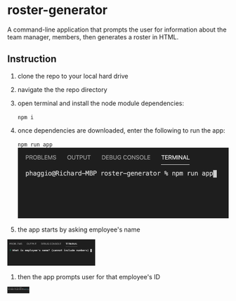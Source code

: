 # roster-generator
A command-line application that prompts the user for information about the team manager, members, then generates a roster in HTML.

## Instruction
1. clone the repo to your local hard drive
1. navigate the the repo directory
1. open terminal and install the node module dependencies:

    `npm i`
1. once dependencies are downloaded, enter the following to run the app:

    `npm run app`
    ![img](https://github.com/phaggio/roster-generator/blob/master/images/01.png?raw=true)

1. the app starts by asking employee's name
<img src="https://github.com/phaggio/roster-generator/blob/master/images/02.png?raw=true" alt="01" style="width: 200px;">

1. then the app prompts user for that employee's ID
<img src="https://github.com/phaggio/roster-generator/blob/master/images/03.png?raw=true" alt="01" width="50">